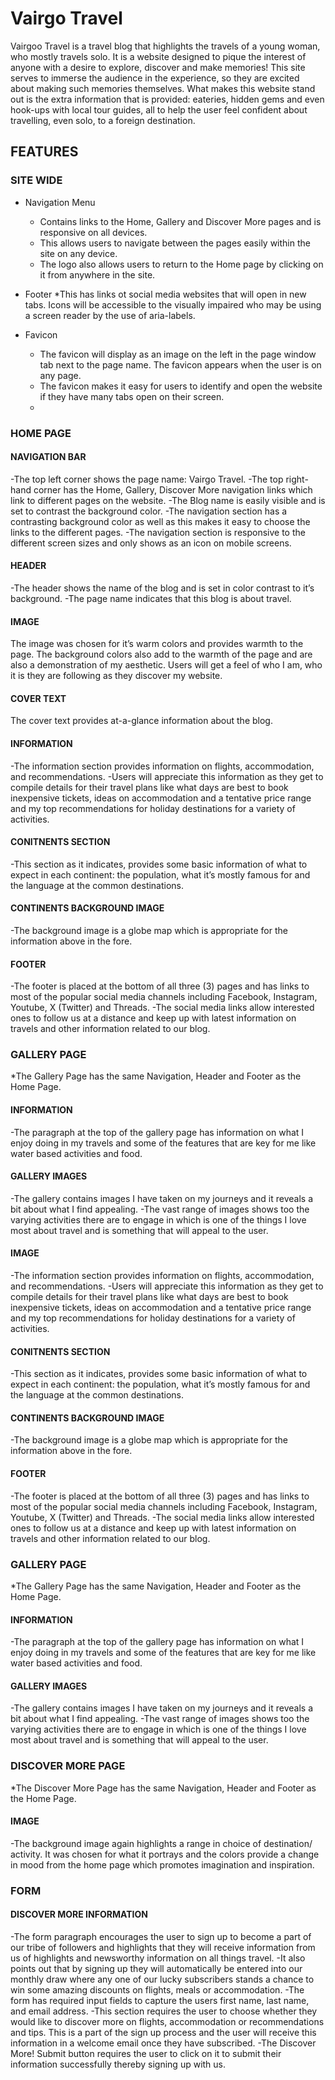 # Vairgo Travel

Vairgoo Travel is a travel blog that highlights the travels of a young woman, who mostly travels solo. It is a website designed to pique the interest of anyone with a desire to explore, discover and make memories! This site serves to immerse the audience in the experience, so they are excited about making such memories themselves.
What makes this website stand out is the extra information that is provided: eateries, hidden gems and even hook-ups with local tour guides, all to help the user feel confident about travelling, even solo, to a foreign destination.

## FEATURES

### SITE WIDE
* Navigation Menu
     * Contains links to the Home, Gallery and Discover More pages and is responsive on all devices.
     * This allows users to navigate between the pages easily within the site on any device.
     * The logo also allows users to return to the Home page by clicking on it from anywhere in the site.
 
* Footer
     *This has links ot social media websites that will open in new tabs. Icons will be accessible to the visually impaired who may be using a screen reader by the use of aria-labels.

* Favicon
     * The favicon will display as an image on the left in the page window tab next to the page name. The favicon appears when the user is on any page.
     * The favicon makes it easy for users to identify and open the website if they have many tabs open on their screen.
     * 
### HOME PAGE

#### NAVIGATION BAR

-The top left corner shows the page name: Vairgo Travel.
-The top right-hand corner has the Home, Gallery, Discover More navigation links which link to different pages on the website.
-The Blog name is easily visible and is set to contrast the background color.
-The navigation section has a contrasting background color as well as this makes it easy to choose the links to the different pages.
-The navigation section is responsive to the different screen sizes and only shows as an icon on mobile screens.

#### HEADER

-The header shows the name of the blog and is set in color contrast to it’s background.
-The page name indicates that this blog is about travel.

#### IMAGE

The image was chosen for it’s warm colors and provides warmth to the page. The background colors also add to the warmth of the page and are also a demonstration of my aesthetic. Users will get a feel of who I am, who it is they are following as they discover my website.

#### COVER TEXT

The cover text provides at-a-glance information about the blog.

#### INFORMATION

-The information section provides information on flights, accommodation, and recommendations.
-Users will appreciate this information as they get to compile details for their travel plans like what days are best to book inexpensive tickets, ideas on accommodation and a tentative price range and my top recommendations for holiday destinations for a variety of activities.

#### CONITNENTS SECTION

-This section as it indicates, provides some basic information of what to expect in each continent: the population, what it’s mostly famous for and the language at the common destinations.

#### CONTINENTS BACKGROUND IMAGE

-The background image is a globe map which is appropriate for the information above in the fore.

#### FOOTER

-The footer is placed at the bottom of all three (3) pages and has links to most of the popular social media channels including Facebook, Instagram, Youtube, X (Twitter) and Threads.
-The social media links allow interested ones to follow us at a distance and keep up with latest information on travels and other information related to our blog.

### GALLERY PAGE

*The Gallery Page has the same Navigation, Header and Footer as the Home Page.

#### INFORMATION

-The paragraph at the top of the gallery page has information on what I enjoy doing in my travels and some of the features that are key for me like water based activities and food.

#### GALLERY IMAGES

-The gallery contains images I have taken on my journeys and it reveals a bit about what I find appealing.
-The vast range of images shows too the varying activities there are to engage in which is one of the things I love most about travel and is something that will appeal to the user.

#### IMAGE

-The information section provides information on flights, accommodation, and recommendations.
-Users will appreciate this information as they get to compile details for their travel plans like what days are best to book inexpensive tickets, ideas on accommodation and a tentative price range and my top recommendations for holiday destinations for a variety of activities.

#### CONITNENTS SECTION

-This section as it indicates, provides some basic information of what to expect in each continent: the population, what it’s mostly famous for and the language at the common destinations.

#### CONTINENTS BACKGROUND IMAGE

-The background image is a globe map which is appropriate for the information above in the fore.

#### FOOTER

-The footer is placed at the bottom of all three (3) pages and has links to most of the popular social media channels including Facebook, Instagram, Youtube, X (Twitter) and Threads.
-The social media links allow interested ones to follow us at a distance and keep up with latest information on travels and other information related to our blog.

### GALLERY PAGE

*The Gallery Page has the same Navigation, Header and Footer as the Home Page.

#### INFORMATION

-The paragraph at the top of the gallery page has information on what I enjoy doing in my travels and some of the features that are key for me like water based activities and food.

#### GALLERY IMAGES

-The gallery contains images I have taken on my journeys and it reveals a bit about what I find appealing.
-The vast range of images shows too the varying activities there are to engage in which is one of the things I love most about travel and is something that will appeal to the user.

### DISCOVER MORE PAGE

*The Discover More Page has the same Navigation, Header and Footer as the Home Page.

#### IMAGE

-The background image again highlights a range in choice of destination/ activity. It was chosen for what it portrays and the colors provide a change in mood from the home page which promotes imagination and inspiration.

### FORM

#### DISCOVER MORE INFORMATION

-The form paragraph encourages the user to sign up to become a part of our tribe of followers and highlights that they will receive information from us of highlights and newsworthy information on all things travel.
-It also points out that by signing up they will automatically be entered into our monthly draw where any one of our lucky subscribers stands a chance to win some amazing discounts on flights, meals or accommodation.
-The form has required input fields to capture the users first name, last name, and email address.
-This section requires the user to choose whether they would like to discover more on flights, accommodation or recommendations and tips. This is a part of the sign up process and the user will receive this information in a welcome email once they have subscribed.
-The Discover More! Submit button requires the user to click on it to submit their information successfully thereby signing up with us.
